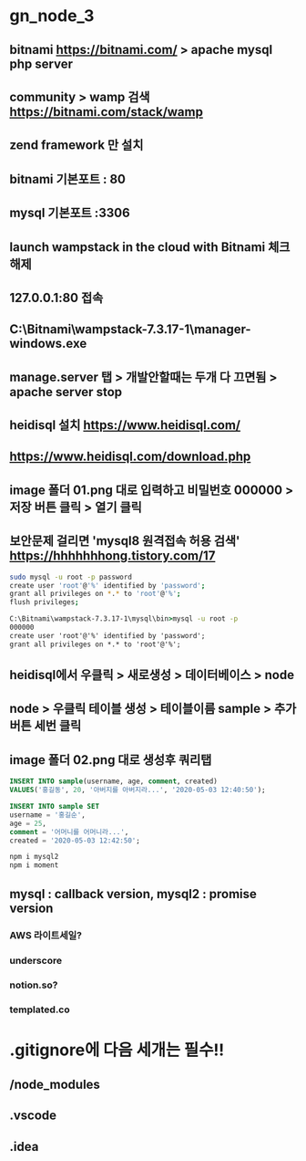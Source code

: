 # gn_node_3
## bitnami https://bitnami.com/ > apache mysql php server
## community > wamp 검색 https://bitnami.com/stack/wamp
## zend framework 만 설치
## bitnami 기본포트 : 80
## mysql 기본포트 :3306
## launch wampstack in the cloud with Bitnami 체크해제
## 127.0.0.1:80 접속
## C:\Bitnami\wampstack-7.3.17-1\manager-windows.exe
## manage.server 탭 > 개발안할때는 두개 다 끄면됨 > apache server stop

## heidisql 설치 https://www.heidisql.com/
## https://www.heidisql.com/download.php
## image 폴더 01.png 대로 입력하고 비밀번호 000000 > 저장 버튼 클릭 > 열기 클릭
## 보안문제 걸리면 'mysql8 원격접속 허용 검색' https://hhhhhhhong.tistory.com/17
```bash
sudo mysql -u root -p password
create user 'root'@'%' identified by 'password';
grant all privileges on *.* to 'root'@'%';
flush privileges;
```
```cmd
C:\Bitnami\wampstack-7.3.17-1\mysql\bin>mysql -u root -p
000000
create user 'root'@'%' identified by 'password';
grant all privileges on *.* to 'root'@'%';
```
## heidisql에서 우클릭 > 새로생성 > 데이터베이스 > node
## node > 우클릭 테이블 생성 > 테이블이름 sample > 추가 버튼 세번 클릭
## image 폴더 02.png 대로 생성후 쿼리탭
```sql
INSERT INTO sample(username, age, comment, created)
VALUES('홍길동', 20, '아버지를 아버지라...', '2020-05-03 12:40:50');

INSERT INTO sample SET
username = '홍길순',
age = 25,
comment = '어머니를 어머니라...',
created = '2020-05-03 12:42:50';
```
```cmd
npm i mysql2
npm i moment
```
## mysql : callback version, mysql2 : promise version

### AWS 라이트세일?
### underscore
### notion.so?
### templated.co

# .gitignore에 다음 세개는 필수!!
## /node_modules
## .vscode
## .idea
